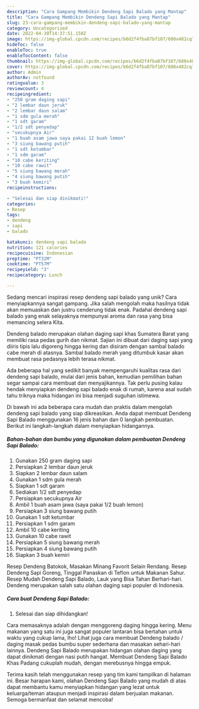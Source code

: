 ```yaml
---
description: "Cara Gampang Membikin Dendeng Sapi Balado yang Mantap"
title: "Cara Gampang Membikin Dendeng Sapi Balado yang Mantap"
slug: 23-cara-gampang-membikin-dendeng-sapi-balado-yang-mantap
category: Uncategorized
date: 2022-04-30T14:37:51.150Z
image: https://img-global.cpcdn.com/recipes/b6d2f4fba87bf107/680x482cq70/dendeng-sapi-balado-foto-resep-utama.jpg
hideToc: false
enableToc: true
enableTocContent: false
thumbnail: https://img-global.cpcdn.com/recipes/b6d2f4fba87bf107/680x482cq70/dendeng-sapi-balado-foto-resep-utama.jpg
cover: https://img-global.cpcdn.com/recipes/b6d2f4fba87bf107/680x482cq70/dendeng-sapi-balado-foto-resep-utama.jpg
author: Admin
authorAv: notfound
ratingvalue: 3
reviewcount: 4
recipeingredient:
- "250 gram daging sapi"
- "2 lembar daun jeruk"
- "2 lembar daun salam"
- "1 sdm gula merah"
- "1 sdt garam"
- "1/2 sdt penyedap"
- "secukupnya Air"
- "1 buah asam jawa saya pakai 12 buah lemon"
- "3 siung bawang putih"
- "1 sdt ketumbar"
- "1 sdm garam"
- "10 cabe keriting"
- "10 cabe rawit"
- "5 siung bawang merah"
- "4 siung bawang putih"
- "3 buah kemiri"
recipeinstructions:

- "Selesai dan siap dinikmati!"
categories:
- Resep
tags:
- dendeng
- sapi
- balado

katakunci: dendeng sapi balado 
nutrition: 121 calories
recipecuisine: Indonesian
preptime: "PT32M"
cooktime: "PT57M"
recipeyield: "3"
recipecategory: Lunch

---
```





Sedang mencari inspirasi resep dendeng sapi balado yang unik? Cara menyiapkannya sangat gampang. Jika salah mengolah maka hasilnya tidak akan memuaskan dan justru cenderung tidak enak. Padahal dendeng sapi balado yang enak selayaknya mempunyai aroma dan rasa yang bisa memancing selera Kita.





Dendeng balado merupakan olahan daging sapi khas Sumatera Barat yang memiliki rasa pedas gurih dan nikmat. Sajian ini dibuat dari daging sapi yang diiris tipis lalu digoreng hingga kering dan disiram dengan sambal balado cabe merah di atasnya. Sambal balado merah yang ditumbuk kasar akan membuat rasa pedasnya lebih terasa nikmat.

Ada beberapa hal yang sedikit banyak mempengaruhi kualitas rasa dari dendeng sapi balado, mulai dari jenis bahan, kemudian pemilihan bahan segar sampai cara membuat dan menyajikannya. Tak perlu pusing kalau hendak menyiapkan dendeng sapi balado enak di rumah, karena asal sudah tahu triknya maka hidangan ini bisa menjadi suguhan istimewa.






Di bawah ini ada beberapa cara mudah dan praktis dalam mengolah dendeng sapi balado yang siap dikreasikan. Anda dapat membuat Dendeng Sapi Balado menggunakan 16 jenis bahan dan 0 langkah pembuatan. Berikut ini langkah-langkah dalam menyiapkan hidangannya.

<!--inarticleads1-->

##### Bahan-bahan dan bumbu yang digunakan dalam pembuatan Dendeng Sapi Balado:

1. Gunakan 250 gram daging sapi
1. Persiapkan 2 lembar daun jeruk
1. Siapkan 2 lembar daun salam
1. Gunakan 1 sdm gula merah
1. Siapkan 1 sdt garam
1. Sediakan 1/2 sdt penyedap
1. Persiapkan secukupnya Air
1. Ambil 1 buah asam jawa (saya pakai 1/2 buah lemon)
1. Persiapkan 3 siung bawang putih
1. Gunakan 1 sdt ketumbar
1. Persiapkan 1 sdm garam
1. Ambil 10 cabe keriting
1. Gunakan 10 cabe rawit
1. Persiapkan 5 siung bawang merah
1. Persiapkan 4 siung bawang putih
1. Siapkan 3 buah kemiri


Resep Dendeng Batokok, Masakan Minang Favorit Selain Rendang. Resep Dendeng Sapi Goreng, Tinggal Panaskan di Teflon untuk Makanan Sahur. Resep Mudah Dendeng Sapi Balado, Lauk yang Bisa Tahan Berhari-hari. Dendeng merupakan salah satu olahan daging sapi populer di Indonesia. 

<!--inarticleads2-->

##### Cara buat Dendeng Sapi Balado:


1. Selesai dan siap dihidangkan!

Cara memasaknya adalah dengan menggoreng daging hingga kering. Menu makanan yang satu ini juga sangat populer lantaran bisa bertahan untuk waktu yang cukup lama, lho! Lihat juga cara membuat Dendeng balado / daging masak pedas bumbu super sederhana dan masakan sehari-hari lainnya. Dendeng Sapi Balado merupakan hidangan olahan daging yang dapat dinikmati dengan nasi putih hangat. Membuat Dendeng Sapi Balado Khas Padang cukuplah mudah, dengan merebusnya hingga empuk. 

Terima kasih telah menggunakan resep yang tim kami tampilkan di halaman ini. Besar harapan kami, olahan Dendeng Sapi Balado yang mudah di atas dapat membantu kamu menyiapkan hidangan yang lezat untuk keluarga/teman ataupun menjadi inspirasi dalam berjualan makanan. Semoga bermanfaat dan selamat mencoba!
